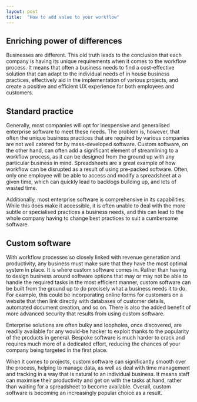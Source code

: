 ```yaml
---
layout: post
title:  "How to add value to your workflow"
---
```

## Enriching power of differences
Businesses are different. This old truth leads to the conclusion that each company is having its unique requirements when it comes to the workflow process. It means that often a business needs to find a cost-effective solution that can adapt to the individual needs of in house business practices, effectively aid in the implementation of various projects, and create a positive and efficient UX experience for both employees and customers.

## Standard practice
Generally, most companies will opt for inexpensive and generalised enterprise software to meet these needs. The problem is, however, that often the unique business practices that are required by various companies are not well catered for by mass-developed software. Custom software, on the other hand, can often add a significant element of streamlining to a workflow process, as it can be designed from the ground up with any particular business in mind. Spreadsheets are a great example of how workflow can be disrupted as a result of using pre-packed software. Often, only one employee will be able to access and modify a spreadsheet at a given time, which can quickly lead to backlogs building up, and lots of wasted time.

Additionally, most enterprise software is comprehensive in its capabilities. While this does make it accessible, it is often unable to deal with the more subtle or specialised practices a business needs, and this can lead to the whole company having to change best practices to suit a cumbersome software.

## Custom software
With workflow processes so closely linked with revenue generation and productivity, any business must make sure that they have the most optimal system in place. It is where custom software comes in. Rather than having to design business around software options that may or may not be able to handle the required tasks in the most efficient manner, custom software can be built from the ground up to do precisely what a business needs it to do. For example, this could be incorporating online forms for customers on a website that then link directly with databases of customer details, automated document creation, and so on. There is also the added benefit of more advanced security that results from using custom software.

Enterprise solutions are often bulky and loopholes, once discovered, are readily available for any would-be hacker to exploit thanks to the popularity of the products in general. Bespoke software is much harder to crack and requires much more of a dedicated effort, reducing the chances of your company being targeted in the first place.

When it comes to projects, custom software can significantly smooth over the process, helping to manage data, as well as deal with time management and tracking in a way that is natural to an individual business. It means staff can maximise their productivity and get on with the tasks at hand, rather than waiting for a spreadsheet to become available. Overall, custom software is becoming an increasingly popular choice as a result.
